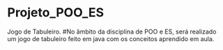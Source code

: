 # Projeto_POO_ES
Jogo de Tabuleiro.
#No âmbito da disciplina de POO e ES, será realizado um jogo de tabuleiro feito em java com os conceitos aprendido em aula.
